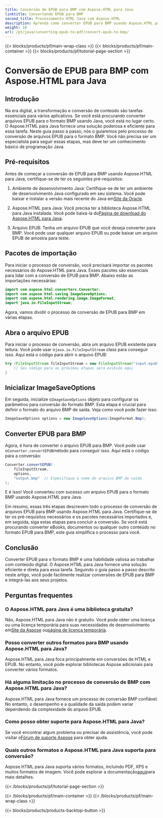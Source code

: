 ```yaml
---
title: Conversão de EPUB para BMP com Aspose.HTML para Java
linktitle: Convertendo EPUB para BMP
second_title: Processamento HTML Java com Aspose.HTML
description: Aprenda como converter EPUB para BMP usando Aspose.HTML para Java. Guia passo a passo para transformação eficiente de conteúdo.
weight: 10
url: /pt/java/converting-epub-to-pdf/convert-epub-to-bmp/
---
```


{{< blocks/products/pf/main-wrap-class >}}
{{< blocks/products/pf/main-container >}}
{{< blocks/products/pf/tutorial-page-section >}}

# Conversão de EPUB para BMP com Aspose.HTML para Java


## Introdução

Na era digital, a transformação e conversão de conteúdo são tarefas essenciais para vários aplicativos. Se você está procurando converter arquivos EPUB para o formato BMP usando Java, você está no lugar certo. O Aspose.HTML para Java fornece uma solução poderosa e eficiente para essa tarefa. Neste guia passo a passo, nós o guiaremos pelo processo de conversão de arquivos EPUB para o formato BMP. Você não precisa ser um especialista para seguir essas etapas, mas deve ter um conhecimento básico de programação Java.

## Pré-requisitos

Antes de começar a conversão de EPUB para BMP usando Aspose.HTML para Java, certifique-se de ter os seguintes pré-requisitos:

1.  Ambiente de desenvolvimento Java: Certifique-se de ter um ambiente de desenvolvimento Java configurado em seu sistema. Você pode baixar e instalar a versão mais recente do Java em[Site da Oracle](https://www.oracle.com/java/technologies/javase-downloads.html).

2.  Aspose.HTML para Java: Você precisa ter a biblioteca Aspose.HTML para Java instalada. Você pode baixá-la do[Página de download do Aspose.HTML para Java](https://releases.aspose.com/html/java/).

3. Arquivo EPUB: Tenha um arquivo EPUB que você deseja converter para BMP. Você pode usar qualquer arquivo EPUB ou pode baixar um arquivo EPUB de amostra para teste.

## Pacotes de importação

Para iniciar o processo de conversão, você precisará importar os pacotes necessários do Aspose.HTML para Java. Esses pacotes são essenciais para lidar com a conversão de EPUB para BMP. Abaixo estão as importações necessárias:

```java
import com.aspose.html.converters.Converter;
import com.aspose.html.saving.ImageSaveOptions;
import com.aspose.html.rendering.image.ImageFormat;
import java.io.FileInputStream;
```

Agora, vamos dividir o processo de conversão de EPUB para BMP em várias etapas.

## Abra o arquivo EPUB

 Para iniciar o processo de conversão, abra um arquivo EPUB existente para leitura. Você pode usar o`java.io.FileInputStream` class para conseguir isso. Aqui está o código para abrir o arquivo EPUB:

```java
try (FileInputStream fileInputStream = new FileInputStream("input.epub")) {
    // Seu código para as próximas etapas será exibido aqui
}
```

## Inicializar ImageSaveOptions

 Em seguida, inicialize o`ImageSaveOptions` objeto para configurar os parâmetros para conversão do formato BMP. Esta etapa é crucial para definir o formato do arquivo BMP de saída. Veja como você pode fazer isso:

```java
ImageSaveOptions options = new ImageSaveOptions(ImageFormat.Bmp);
```

## Converter EPUB para BMP

 Agora, é hora de converter o arquivo EPUB para BMP. Você pode usar o`Converter.convertEPUB`método para conseguir isso. Aqui está o código para a conversão:

```java
Converter.convertEPUB(
    fileInputStream,
    options,
    "output.bmp"  // Especifique o nome do arquivo BMP de saída
);
```

E é isso! Você converteu com sucesso um arquivo EPUB para o formato BMP usando Aspose.HTML para Java.

Em resumo, essas três etapas descrevem todo o processo de conversão de arquivos EPUB para BMP usando Aspose.HTML para Java. Certifique-se de ter os pré-requisitos necessários e os pacotes necessários importados e, em seguida, siga estas etapas para concluir a conversão. Se você está procurando converter eBooks, documentos ou qualquer outro conteúdo no formato EPUB para BMP, este guia simplifica o processo para você.

## Conclusão

Converter EPUB para o formato BMP é uma habilidade valiosa ao trabalhar com conteúdo digital. O Aspose.HTML para Java fornece uma solução eficiente e direta para essa tarefa. Seguindo o guia passo a passo descrito neste artigo, você pode facilmente realizar conversões de EPUB para BMP e integrá-las aos seus projetos.

## Perguntas frequentes

### O Aspose.HTML para Java é uma biblioteca gratuita?
Não, Aspose.HTML para Java não é gratuito. Você pode obter uma licença ou uma licença temporária para suas necessidades de desenvolvimento em[Site da Aspose](https://purchase.aspose.com/buy) ou[página de licença temporária](https://purchase.aspose.com/temporary-license/).

### Posso converter outros formatos para BMP usando Aspose.HTML para Java?
Aspose.HTML para Java foca principalmente em conversões de HTML e EPUB. No entanto, você pode explorar bibliotecas Aspose adicionais para converter vários formatos.

### Há alguma limitação no processo de conversão de BMP com Aspose.HTML para Java?
Aspose.HTML para Java fornece um processo de conversão BMP confiável. No entanto, o desempenho e a qualidade da saída podem variar dependendo da complexidade do arquivo EPUB.

### Como posso obter suporte para Aspose.HTML para Java?
 Se você encontrar algum problema ou precisar de assistência, você pode visitar o[Fórum de suporte Aspose](https://forum.aspose.com/) para obter ajuda.

### Quais outros formatos o Aspose.HTML para Java suporta para conversão?
 Aspose.HTML para Java suporta vários formatos, incluindo PDF, XPS e muitos formatos de imagem. Você pode explorar a documentação[aqui](https://reference.aspose.com/html/java/)para mais detalhes.

{{< /blocks/products/pf/tutorial-page-section >}}

{{< /blocks/products/pf/main-container >}}
{{< /blocks/products/pf/main-wrap-class >}}

{{< blocks/products/products-backtop-button >}}
